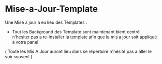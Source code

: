# Mise-a-Jour-Template 
Une Mise a jour a eu lieu des Templates :

- Tout les Background des Template sont maintenant bient centré n'hésiter pas a re-installer la template afin que la mis a jour soit appliqué a votre panel 

( Toute les Mis A Jour auront lieu dans se répertoire n'hésité pas a aller le voir souvent )
